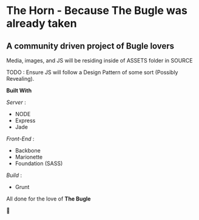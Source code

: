 # The Horn - Because The Bugle was already taken

## A community driven project of Bugle lovers

Media, images, and JS will be residing inside of ASSETS folder in SOURCE

TODO : Ensure JS will follow a Design Pattern of some sort (Possibly Revealing).

**Built With** 

*Server* :
-   NODE
-   Express
- Jade

*Front-End* :
-   Backbone
-   Marionette
- Foundation (SASS)

*Build* :
- Grunt

All done for the love of **The Bugle**

:metal:

